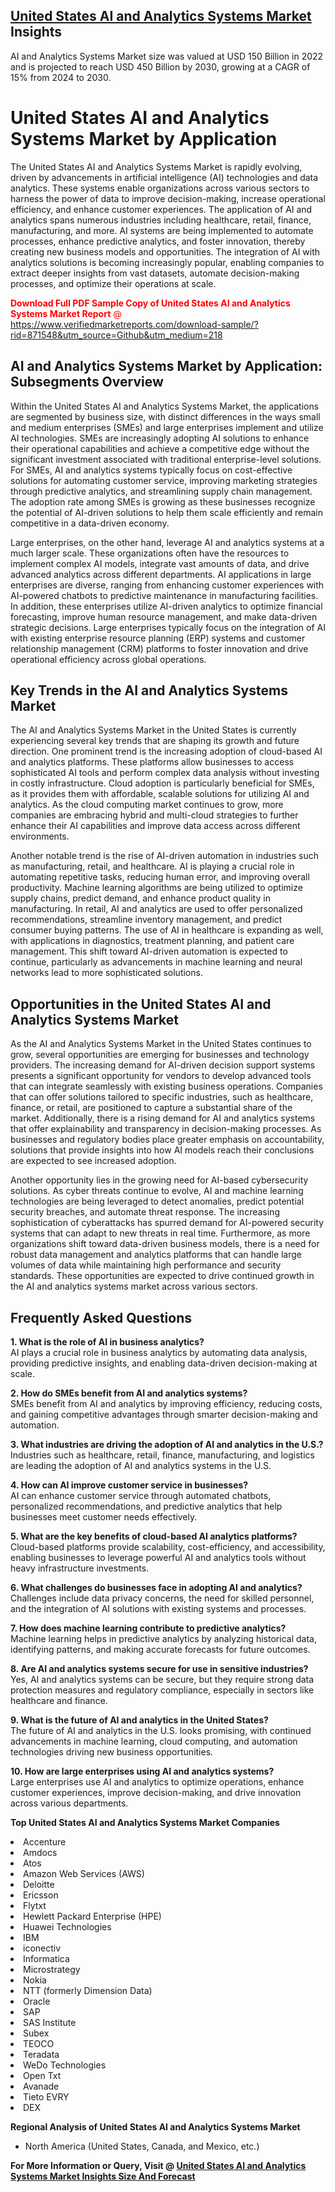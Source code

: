 <h2><a href="https://www.verifiedmarketreports.com/download-sample/?rid=871548&amp;utm_source=Github&amp;utm_medium=218" target="_blank">United States AI and Analytics Systems Market</a> Insights</h2><p>AI and Analytics Systems Market size was valued at USD 150 Billion in 2022 and is projected to reach USD 450 Billion by 2030, growing at a CAGR of 15% from 2024 to 2030.</p><p><h1>United States AI and Analytics Systems Market by Application</h1> <p>The United States AI and Analytics Systems Market is rapidly evolving, driven by advancements in artificial intelligence (AI) technologies and data analytics. These systems enable organizations across various sectors to harness the power of data to improve decision-making, increase operational efficiency, and enhance customer experiences. The application of AI and analytics spans numerous industries including healthcare, retail, finance, manufacturing, and more. AI systems are being implemented to automate processes, enhance predictive analytics, and foster innovation, thereby creating new business models and opportunities. The integration of AI with analytics solutions is becoming increasingly popular, enabling companies to extract deeper insights from vast datasets, automate decision-making processes, and optimize their operations at scale. <p><span class=""><span style="color: #ff0000;"><strong>Download Full PDF Sample Copy of United States AI and Analytics Systems Market Report</strong> @ </span><a href="https://www.verifiedmarketreports.com/download-sample/?rid=871548&amp;utm_source=Github&amp;utm_medium=218" target="_blank">https://www.verifiedmarketreports.com/download-sample/?rid=871548&amp;utm_source=Github&amp;utm_medium=218</a></span></p> <h2>AI and Analytics Systems Market by Application: Subsegments Overview</h2> <p>Within the United States AI and Analytics Systems Market, the applications are segmented by business size, with distinct differences in the ways small and medium enterprises (SMEs) and large enterprises implement and utilize AI technologies. SMEs are increasingly adopting AI solutions to enhance their operational capabilities and achieve a competitive edge without the significant investment associated with traditional enterprise-level solutions. For SMEs, AI and analytics systems typically focus on cost-effective solutions for automating customer service, improving marketing strategies through predictive analytics, and streamlining supply chain management. The adoption rate among SMEs is growing as these businesses recognize the potential of AI-driven solutions to help them scale efficiently and remain competitive in a data-driven economy. <p>Large enterprises, on the other hand, leverage AI and analytics systems at a much larger scale. These organizations often have the resources to implement complex AI models, integrate vast amounts of data, and drive advanced analytics across different departments. AI applications in large enterprises are diverse, ranging from enhancing customer experiences with AI-powered chatbots to predictive maintenance in manufacturing facilities. In addition, these enterprises utilize AI-driven analytics to optimize financial forecasting, improve human resource management, and make data-driven strategic decisions. Large enterprises typically focus on the integration of AI with existing enterprise resource planning (ERP) systems and customer relationship management (CRM) platforms to foster innovation and drive operational efficiency across global operations. <h2>Key Trends in the AI and Analytics Systems Market</h2> <p>The AI and Analytics Systems Market in the United States is currently experiencing several key trends that are shaping its growth and future direction. One prominent trend is the increasing adoption of cloud-based AI and analytics platforms. These platforms allow businesses to access sophisticated AI tools and perform complex data analysis without investing in costly infrastructure. Cloud adoption is particularly beneficial for SMEs, as it provides them with affordable, scalable solutions for utilizing AI and analytics. As the cloud computing market continues to grow, more companies are embracing hybrid and multi-cloud strategies to further enhance their AI capabilities and improve data access across different environments. <p>Another notable trend is the rise of AI-driven automation in industries such as manufacturing, retail, and healthcare. AI is playing a crucial role in automating repetitive tasks, reducing human error, and improving overall productivity. Machine learning algorithms are being utilized to optimize supply chains, predict demand, and enhance product quality in manufacturing. In retail, AI and analytics are used to offer personalized recommendations, streamline inventory management, and predict consumer buying patterns. The use of AI in healthcare is expanding as well, with applications in diagnostics, treatment planning, and patient care management. This shift toward AI-driven automation is expected to continue, particularly as advancements in machine learning and neural networks lead to more sophisticated solutions. <h2>Opportunities in the United States AI and Analytics Systems Market</h2> <p>As the AI and Analytics Systems Market in the United States continues to grow, several opportunities are emerging for businesses and technology providers. The increasing demand for AI-driven decision support systems presents a significant opportunity for vendors to develop advanced tools that can integrate seamlessly with existing business operations. Companies that can offer solutions tailored to specific industries, such as healthcare, finance, or retail, are positioned to capture a substantial share of the market. Additionally, there is a rising demand for AI and analytics systems that offer explainability and transparency in decision-making processes. As businesses and regulatory bodies place greater emphasis on accountability, solutions that provide insights into how AI models reach their conclusions are expected to see increased adoption. <p>Another opportunity lies in the growing need for AI-based cybersecurity solutions. As cyber threats continue to evolve, AI and machine learning technologies are being leveraged to detect anomalies, predict potential security breaches, and automate threat response. The increasing sophistication of cyberattacks has spurred demand for AI-powered security systems that can adapt to new threats in real time. Furthermore, as more organizations shift toward data-driven business models, there is a need for robust data management and analytics platforms that can handle large volumes of data while maintaining high performance and security standards. These opportunities are expected to drive continued growth in the AI and analytics systems market across various sectors. <h2>Frequently Asked Questions</h2> <p><strong>1. What is the role of AI in business analytics?</strong><br>AI plays a crucial role in business analytics by automating data analysis, providing predictive insights, and enabling data-driven decision-making at scale.</p> <p><strong>2. How do SMEs benefit from AI and analytics systems?</strong><br>SMEs benefit from AI and analytics by improving efficiency, reducing costs, and gaining competitive advantages through smarter decision-making and automation.</p> <p><strong>3. What industries are driving the adoption of AI and analytics in the U.S.?</strong><br>Industries such as healthcare, retail, finance, manufacturing, and logistics are leading the adoption of AI and analytics systems in the U.S.</p> <p><strong>4. How can AI improve customer service in businesses?</strong><br>AI can enhance customer service through automated chatbots, personalized recommendations, and predictive analytics that help businesses meet customer needs effectively.</p> <p><strong>5. What are the key benefits of cloud-based AI analytics platforms?</strong><br>Cloud-based platforms provide scalability, cost-efficiency, and accessibility, enabling businesses to leverage powerful AI and analytics tools without heavy infrastructure investments.</p> <p><strong>6. What challenges do businesses face in adopting AI and analytics?</strong><br>Challenges include data privacy concerns, the need for skilled personnel, and the integration of AI solutions with existing systems and processes.</p> <p><strong>7. How does machine learning contribute to predictive analytics?</strong><br>Machine learning helps in predictive analytics by analyzing historical data, identifying patterns, and making accurate forecasts for future outcomes.</p> <p><strong>8. Are AI and analytics systems secure for use in sensitive industries?</strong><br>Yes, AI and analytics systems can be secure, but they require strong data protection measures and regulatory compliance, especially in sectors like healthcare and finance.</p> <p><strong>9. What is the future of AI and analytics in the United States?</strong><br>The future of AI and analytics in the U.S. looks promising, with continued advancements in machine learning, cloud computing, and automation technologies driving new business opportunities.</p> <p><strong>10. How are large enterprises using AI and analytics systems?</strong><br>Large enterprises use AI and analytics to optimize operations, enhance customer experiences, improve decision-making, and drive innovation across various departments.</p> </p><p><strong>Top United States AI and Analytics Systems Market Companies</strong></p><div data-test-id=""><p><li>Accenture</li><li> Amdocs</li><li> Atos</li><li> Amazon Web Services (AWS)</li><li> Deloitte</li><li> Ericsson</li><li> Flytxt</li><li> Hewlett Packard Enterprise (HPE)</li><li> Huawei Technologies</li><li> IBM</li><li> iconectiv</li><li> Informatica</li><li> Microstrategy</li><li> Nokia</li><li> NTT (formerly Dimension Data)</li><li> Oracle</li><li> SAP</li><li> SAS Institute</li><li> Subex</li><li> TEOCO</li><li> Teradata</li><li> WeDo Technologies</li><li> Open Txt</li><li> Avanade</li><li> Tieto EVRY</li><li> DEX</li></p><div><strong>Regional Analysis of&nbsp;United States AI and Analytics Systems Market</strong></div><ul><li dir="ltr"><p dir="ltr">North America&nbsp;(United States, Canada, and Mexico, etc.)</p></li></ul><p><strong>For More Information or Query, Visit @&nbsp;</strong><strong><a href="https://www.verifiedmarketreports.com/product/ai-and-analytics-systems-market/?utm_source=Github&amp;utm_medium=218" target="_blank">United States AI and Analytics Systems Market Insights Size And Forecast</a></strong></p></div>

